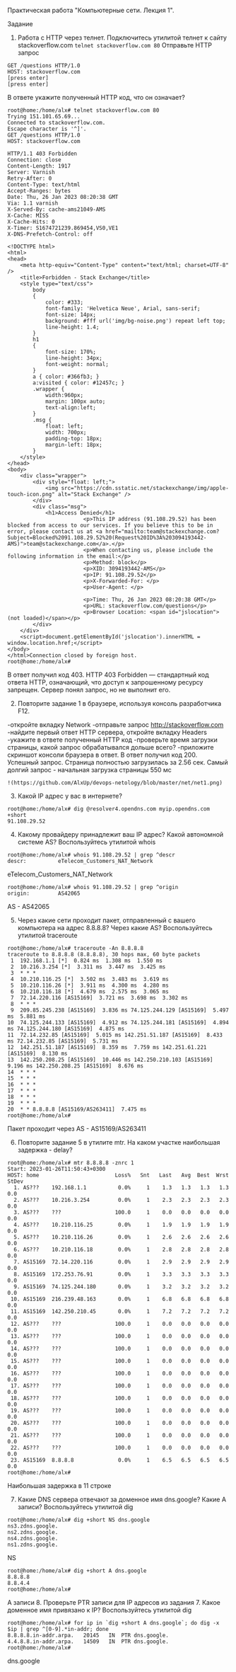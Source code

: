 Практическая работа "Компьютерные сети. Лекция 1".

Задание
1. Работа c HTTP через телнет.
Подключитесь утилитой телнет к сайту stackoverflow.com `telnet stackoverflow.com 80`
Отправьте HTTP запрос
```
GET /questions HTTP/1.0
HOST: stackoverflow.com
[press enter]
[press enter]
```
В ответе укажите полученный HTTP код, что он означает?
```
root@home:/home/alx# telnet stackoverflow.com 80
Trying 151.101.65.69...
Connected to stackoverflow.com.
Escape character is '^]'.
GET /questions HTTP/1.0
HOST: stackoverflow.com

HTTP/1.1 403 Forbidden
Connection: close
Content-Length: 1917
Server: Varnish
Retry-After: 0
Content-Type: text/html
Accept-Ranges: bytes
Date: Thu, 26 Jan 2023 08:20:38 GMT
Via: 1.1 varnish
X-Served-By: cache-ams21049-AMS
X-Cache: MISS
X-Cache-Hits: 0
X-Timer: S1674721239.869454,VS0,VE1
X-DNS-Prefetch-Control: off

<!DOCTYPE html>
<html>
<head>
    <meta http-equiv="Content-Type" content="text/html; charset=UTF-8" />
    <title>Forbidden - Stack Exchange</title>
    <style type="text/css">
		body
		{
			color: #333;
			font-family: 'Helvetica Neue', Arial, sans-serif;
			font-size: 14px;
			background: #fff url('img/bg-noise.png') repeat left top;
			line-height: 1.4;
		}
		h1
		{
			font-size: 170%;
			line-height: 34px;
			font-weight: normal;
		}
		a { color: #366fb3; }
		a:visited { color: #12457c; }
		.wrapper {
			width:960px;
			margin: 100px auto;
			text-align:left;
		}
		.msg {
			float: left;
			width: 700px;
			padding-top: 18px;
			margin-left: 18px;
		}
    </style>
</head>
<body>
    <div class="wrapper">
		<div style="float: left;">
			<img src="https://cdn.sstatic.net/stackexchange/img/apple-touch-icon.png" alt="Stack Exchange" />
		</div>
		<div class="msg">
			<h1>Access Denied</h1>
                        <p>This IP address (91.108.29.52) has been blocked from access to our services. If you believe this to be in error, please contact us at <a href="mailto:team@stackexchange.com?Subject=Blocked%2091.108.29.52%20(Request%20ID%3A%203094193442-AMS)">team@stackexchange.com</a>.</p>
                        <p>When contacting us, please include the following information in the email:</p>
                        <p>Method: block</p>
                        <p>XID: 3094193442-AMS</p>
                        <p>IP: 91.108.29.52</p>
                        <p>X-Forwarded-For: </p>
                        <p>User-Agent: </p>
                        
                        <p>Time: Thu, 26 Jan 2023 08:20:38 GMT</p>
                        <p>URL: stackoverflow.com/questions</p>
                        <p>Browser Location: <span id="jslocation">(not loaded)</span></p>
		</div>
	</div>
	<script>document.getElementById('jslocation').innerHTML = window.location.href;</script>
</body>
</html>Connection closed by foreign host.
root@home:/home/alx#
```
В ответ получил код 403. HTTP 403 Forbidden — стандартный код ответа HTTP, означающий, что доступ к запрошенному ресурсу запрещен. Сервер понял запрос, но не выполнит его.

2. Повторите задание 1 в браузере, используя консоль разработчика F12.

 -откройте вкладку Network
 -отправьте запрос http://stackoverflow.com
 -найдите первый ответ HTTP сервера, откройте вкладку Headers
 -укажите в ответе полученный HTTP код
 -проверьте время загрузки страницы, какой запрос обрабатывался дольше всего?
 -приложите скриншот консоли браузера в ответ.
В ответ получил код 200. Успешный запрос.
Страница полностью загрузилась за 2.56 сек. Самый долгий запрос - начальная загрузка страницы 550 мс

    !(https://github.com/AlxUp/devops-netology/blob/master/net/net1.png) 


3. Какой IP адрес у вас в интернете?
```
root@home:/home/alx# dig @resolver4.opendns.com myip.opendns.com +short
91.108.29.52
```
4. Какому провайдеру принадлежит ваш IP адрес? Какой автономной системе AS? Воспользуйтесь утилитой whois
```
root@home:/home/alx# whois 91.108.29.52 | grep ^descr
descr:          eTelecom_Customers_NAT_Network

```
eTelecom_Customers_NAT_Network

```
root@home:/home/alx# whois 91.108.29.52 | grep ^origin
origin:         AS42065
```
AS - AS42065

5. Через какие сети проходит пакет, отправленный с вашего компьютера на адрес 8.8.8.8? Через какие AS? Воспользуйтесь утилитой traceroute
```
root@home:/home/alx# traceroute -An 8.8.8.8
traceroute to 8.8.8.8 (8.8.8.8), 30 hops max, 60 byte packets
 1  192.168.1.1 [*]  0.824 ms  1.308 ms  1.550 ms
 2  10.216.3.254 [*]  3.311 ms  3.447 ms  3.425 ms
 3  * * *
 4  10.210.116.25 [*]  3.502 ms  3.483 ms  3.619 ms
 5  10.210.116.26 [*]  3.911 ms  4.300 ms  4.280 ms
 6  10.210.116.18 [*]  4.679 ms  2.575 ms  3.065 ms
 7  72.14.220.116 [AS15169]  3.721 ms  3.698 ms  3.302 ms
 8  * * *
 9  209.85.245.238 [AS15169]  3.836 ms 74.125.244.129 [AS15169]  5.497 ms  5.881 ms
10  74.125.244.133 [AS15169]  4.912 ms 74.125.244.181 [AS15169]  4.894 ms 74.125.244.180 [AS15169]  4.875 ms
11  72.14.232.85 [AS15169]  5.015 ms 142.251.51.187 [AS15169]  8.433 ms 72.14.232.85 [AS15169]  5.731 ms
12  142.251.51.187 [AS15169]  8.359 ms  7.759 ms 142.251.61.221 [AS15169]  8.130 ms
13  142.250.208.25 [AS15169]  10.446 ms 142.250.210.103 [AS15169]  9.196 ms 142.250.208.25 [AS15169]  8.676 ms
14  * * *
15  * * *
16  * * *
17  * * *
18  * * *
19  * * *
20  * * 8.8.8.8 [AS15169/AS263411]  7.475 ms
root@home:/home/alx# 

```
Пакет проходит через AS - AS15169/AS263411

6. Повторите задание 5 в утилите mtr. На каком участке наибольшая задержка - delay?
```
root@home:/home/alx# mtr 8.8.8.8 -znrc 1
Start: 2023-01-26T11:50:43+0300
HOST: home                        Loss%   Snt   Last   Avg  Best  Wrst StDev
  1. AS???    192.168.1.1          0.0%     1    1.3   1.3   1.3   1.3   0.0
  2. AS???    10.216.3.254         0.0%     1    2.3   2.3   2.3   2.3   0.0
  3. AS???    ???                 100.0     1    0.0   0.0   0.0   0.0   0.0
  4. AS???    10.210.116.25        0.0%     1    1.9   1.9   1.9   1.9   0.0
  5. AS???    10.210.116.26        0.0%     1    2.6   2.6   2.6   2.6   0.0
  6. AS???    10.210.116.18        0.0%     1    2.8   2.8   2.8   2.8   0.0
  7. AS15169  72.14.220.116        0.0%     1    2.9   2.9   2.9   2.9   0.0
  8. AS15169  172.253.76.91        0.0%     1    3.3   3.3   3.3   3.3   0.0
  9. AS15169  74.125.244.180       0.0%     1    3.2   3.2   3.2   3.2   0.0
 10. AS15169  216.239.48.163       0.0%     1    6.8   6.8   6.8   6.8   0.0
 11. AS15169  142.250.210.45       0.0%     1    7.2   7.2   7.2   7.2   0.0
 12. AS???    ???                 100.0     1    0.0   0.0   0.0   0.0   0.0
 13. AS???    ???                 100.0     1    0.0   0.0   0.0   0.0   0.0
 14. AS???    ???                 100.0     1    0.0   0.0   0.0   0.0   0.0
 15. AS???    ???                 100.0     1    0.0   0.0   0.0   0.0   0.0
 16. AS???    ???                 100.0     1    0.0   0.0   0.0   0.0   0.0
 17. AS???    ???                 100.0     1    0.0   0.0   0.0   0.0   0.0
 18. AS???    ???                 100.0     1    0.0   0.0   0.0   0.0   0.0
 19. AS???    ???                 100.0     1    0.0   0.0   0.0   0.0   0.0
 20. AS???    ???                 100.0     1    0.0   0.0   0.0   0.0   0.0
 21. AS???    ???                 100.0     1    0.0   0.0   0.0   0.0   0.0
 22. AS???    ???                 100.0     1    0.0   0.0   0.0   0.0   0.0
 23. AS15169  8.8.8.8              0.0%     1    6.5   6.5   6.5   6.5   0.0
root@home:/home/alx# 
```
Наибольшая задержка в 11 строке

7. Какие DNS сервера отвечают за доменное имя dns.google? Какие A записи? Воспользуйтесь утилитой dig
```
root@home:/home/alx# dig +short NS dns.google
ns3.zdns.google.
ns2.zdns.google.
ns4.zdns.google.
ns1.zdns.google.
```
NS
```
root@home:/home/alx# dig +short A dns.google
8.8.8.8
8.8.4.4
root@home:/home/alx# 
```
A записи
8. Проверьте PTR записи для IP адресов из задания 7. Какое доменное имя привязано к IP? Воспользуйтесь утилитой dig

```
root@home:/home/alx# for ip in `dig +short A dns.google`; do dig -x $ip | grep ^[0-9].*in-addr; done
8.8.8.8.in-addr.arpa.	20145	IN	PTR	dns.google.
4.4.8.8.in-addr.arpa.	14509	IN	PTR	dns.google.
root@home:/home/alx#
```
dns.google

